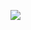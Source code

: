 ![](https://www.answerrocket.com/wp-content/uploads/2023/06/azure-virtual-machines-logo-625x345-1.png)